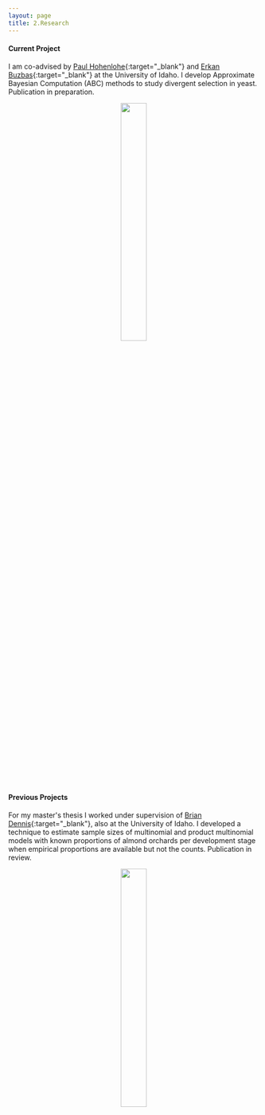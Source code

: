 ```yaml
---
layout: page
title: 2.Research 
---
```



#### Current Project ####
I am co-advised by [Paul Hohenlohe](http://hohenlohelab.github.io/){:target="_blank"} and [Erkan Buzbas](http://webpages.uidaho.edu/erkanbuzbas/){:target="_blank"} at the University of Idaho. I develop Approximate Bayesian Computation (ABC) methods to study divergent selection in yeast. Publication in preparation.




<figure><center>
  <img width="35%" height="35%" src="https://martynalukaszewicz.github.io/stochastic.png"/>
</center></figure>




#### Previous Projects ####
For my master's thesis I worked under supervision of [Brian Dennis](https://www.uidaho.edu/cnr/faculty/dennis/){:target="_blank"}, also at the University of Idaho. I developed a technique to estimate sample sizes of multinomial and product multinomial models with known proportions of almond orchards per development stage when empirical proportions are available but not the counts. Publication in review.






<figure><center>
  <img width="35%" height="35%" src="https://martynalukaszewicz.github.io/DK.png"/>
</center></figure>







